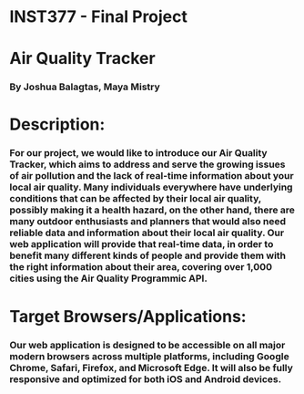 # INST377 - Final Project

# Air Quality Tracker
### By Joshua Balagtas, Maya Mistry

# Description:
### For our project, we would like to introduce our Air Quality Tracker, which aims to address and serve the growing issues of air pollution and the lack of real-time information about your local air quality. Many individuals everywhere have underlying conditions that can be affected by their local air quality, possibly making it a health hazard, on the other hand, there are many outdoor enthusiasts and planners that would also need reliable data and information about their local air quality. Our web application will provide that real-time data, in order to benefit many different kinds of people and provide them with the right information about their area, covering over 1,000 cities using the Air Quality Programmic API.

# Target Browsers/Applications:
### Our web application is designed to be accessible on all major modern browsers across multiple platforms, including Google Chrome, Safari, Firefox, and Microsoft Edge. It will also be fully responsive and optimized for both iOS and Android devices.